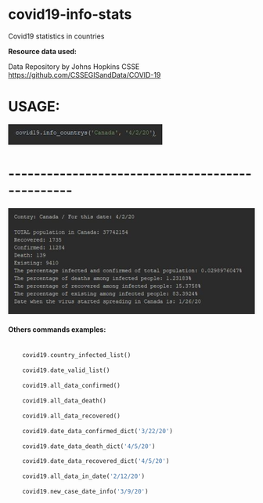 # covid19-info-stats
Сovid19 statistics in countries

<b>Resource data used:</b><br>

Data Repository by Johns Hopkins CSSE
https://github.com/CSSEGISandData/COVID-19


# USAGE:

![Usage image 1](./images_r/Capture2.JPG)
# ------------------------------------------------

![Usage image 2](./images_r/Capture1.JPG)

#### Others commands examples:

```php

    covid19.country_infected_list()       
```
```php
    covid19.date_valid_list()
```        
```php
    covid19.all_data_confirmed()
```    
```php
    covid19.all_data_death()
```        
```php        
    covid19.all_data_recovered()
```        
```php
    covid19.date_data_confirmed_dict('3/22/20')
```        
```php        
    covid19.date_data_death_dict('4/5/20')
```       
```php        
    covid19.date_data_recovered_dict('4/5/20')
```    
```php        
    covid19.all_data_in_date('2/12/20')
```    
```php        
    covid19.new_case_date_info('3/9/20')
```
